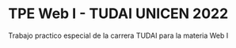 # TPE Web I - TUDAI UNICEN 2022

Trabajo practico especial de la carrera TUDAI para la materia Web I


